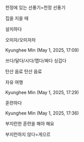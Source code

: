 천정에 있는 선풍기=천정 선풍기

집을 지을 때

설치하다

오미자/오미자차

Kyunghee Min (May 1, 2025, 17:09)

쓰다/달다/시다/맵다/짜다
싱겁다

탄산 음료
탄산 음료

자유 여행

Kyunghee Min (May 1, 2025, 17:29)

훈련하다

Kyunghee Min (May 1, 2025, 17:36)

부지런한 훈련을 해야 해요

부지런하지 않다=게으르